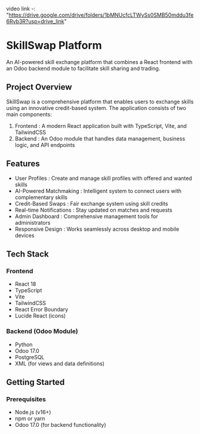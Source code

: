 video link -: "https://drive.google.com/drive/folders/1bMNUcfcLTWySs0SMB50mddu3fe6Ryb3R?usp=drive_link"

# SkillSwap Platform
An AI-powered skill exchange platform that combines a React frontend with an Odoo backend module to facilitate skill sharing and trading.

## Project Overview
SkillSwap is a comprehensive platform that enables users to exchange skills using an innovative credit-based system. The application consists of two main components:

1. Frontend : A modern React application built with TypeScript, Vite, and TailwindCSS
2. Backend : An Odoo module that handles data management, business logic, and API endpoints
## Features
- User Profiles : Create and manage skill profiles with offered and wanted skills
- AI-Powered Matchmaking : Intelligent system to connect users with complementary skills
- Credit-Based Swaps : Fair exchange system using skill credits
- Real-time Notifications : Stay updated on matches and requests
- Admin Dashboard : Comprehensive management tools for administrators
- Responsive Design : Works seamlessly across desktop and mobile devices
## Tech Stack
### Frontend
- React 18
- TypeScript
- Vite
- TailwindCSS
- React Error Boundary
- Lucide React (icons)
### Backend (Odoo Module)
- Python
- Odoo 17.0
- PostgreSQL
- XML (for views and data definitions)
## Getting Started
### Prerequisites
- Node.js (v16+)
- npm or yarn
- Odoo 17.0 (for backend functionality)
